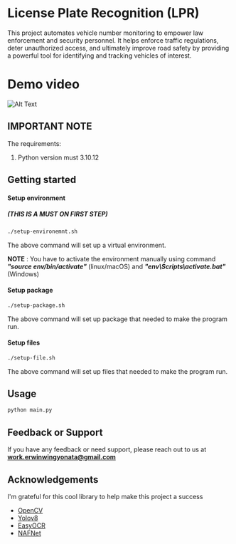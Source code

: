 # License Plate Recognition (LPR)
This project automates vehicle number monitoring to empower law enforcement and security personnel. It helps enforce traffic regulations, deter unauthorized access, and ultimately improve road safety by providing a powerful tool for identifying and tracking vehicles of interest.

# Demo video

![Alt Text](demo.gif)

## IMPORTANT NOTE
The requirements:
1. Python version must 3.10.12

## Getting started
#### Setup environment
##### **(THIS IS A MUST ON FIRST STEP)**
```bash
./setup-environemnt.sh
```
The above command will set up a virtual environment.

**NOTE** : You have to activate the environment manually using command ***"source env/bin/activate"*** (linux/macOS) and ***"env\Scripts\activate.bat"*** (Windows)

#### Setup package
```bash
./setup-package.sh
```
The above command will set up package that needed to make the program run.

#### Setup files
```bash
./setup-file.sh
```
The above command will set up files that needed to make the program run.

## Usage
```bash
python main.py
```

## Feedback or Support
If you have any feedback or need support, please reach out to us at **work.erwinwingyonata@gmail.com**

## Acknowledgements
I'm grateful for this cool library to help make this project a success

 - [OpenCV](https://opencv.org/)
 - [Yolov8](https://github.com/ultralytics/ultralytics)
 - [EasyOCR](https://github.com/JaidedAI/EasyOCR)
 - [NAFNet](https://github.com/megvii-research/NAFNet)

